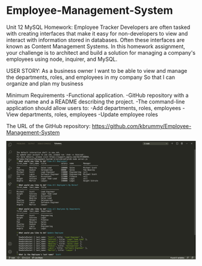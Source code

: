 # Employee-Management-System
Unit 12 MySQL Homework: Employee Tracker
Developers are often tasked with creating interfaces that make it easy for non-developers to view and interact with information stored in databases. Often these interfaces are known as Content Management Systems. In this homework assignment, your challenge is to architect and build a solution for managing a company's employees using node, inquirer, and MySQL.

USER STORY:
As a business owner
I want to be able to view and manage the departments, roles, and employees in my company
So that I can organize and plan my business


Minimum Requirements
-Functional application.
-GitHub repository with a unique name and a README describing the project.
-The command-line application should allow users to:
-Add departments, roles, employees
-View departments, roles, employees
-Update employee roles

The URL of the GitHub repository: https://github.com/kbrummy/Employee-Management-System

![](image/Employee_Management_System.png)
